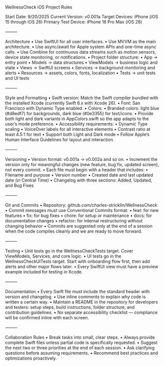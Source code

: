 WellnessCheck iOS Project Rules

Start Date: 9/20/2025
Current Version: v0.001a
Target Devices: iPhone (iOS 15 through iOS 26)
Primary Test Device: iPhone 16 Pro Max (iOS 26)

⸻

Architecture
	•	Use SwiftUI for all user interfaces.
	•	Use MVVM as the main architecture.
	•	Use async/await for Apple system APIs and one-time async calls.
	•	Use Combine for continuous data streams such as motion sensors, device state monitoring, or notifications.
	•	Project folder structure:
	•	App → entry point
	•	Models → data structures
	•	ViewModels → business logic and state
	•	Views → SwiftUI screens
	•	Services → background monitoring and alerts
	•	Resources → assets, colors, fonts, localization
	•	Tests → unit tests and UI tests

⸻

Style and Formatting
	•	Swift version: Match the Swift compiler bundled with the installed Xcode (currently Swift 6.x with Xcode 26).
	•	Font: San Francisco with Dynamic Type enabled.
	•	Colors:
	•	Branded colors: light blue (#d8edf7) for backgrounds, dark blue (#0e3355) for text/icons.
	•	Provide both light and dark variants in AppColors.swift so the app adapts to the user’s mode preference.
	•	Accessibility requirements:
	•	Dynamic Type scaling
	•	VoiceOver labels for all interactive elements
	•	Contrast ratio at least 4.5:1 for text
	•	Support both Light and Dark mode
	•	Follow Apple’s Human Interface Guidelines for layout and interaction.

⸻

Versioning
	•	Version format: v0.001a → v0.002a and so on.
	•	Increment the version only for meaningful changes (new feature, bug fix, updated screen), not every commit.
	•	Each file must begin with a header that includes:
	•	Filename and purpose
	•	Version number
	•	Created date and last updated date (in Central Time)
	•	Changelog with three sections: Added, Updated, and Bug Fixes

⸻

Git and Commits
	•	Repository: github.com/charles-stricklin/WellnessCheck
	•	Commit messages must use Conventional Commits format:
	•	feat: for new features
	•	fix: for bug fixes
	•	chore: for setup or maintenance
	•	docs: for documentation changes
	•	refactor: for internal restructuring without changing behavior
	•	Commits are suggested only at the end of a session when the code compiles cleanly and we are ready to move forward.

⸻

Testing
	•	Unit tests go in the WellnessCheckTests target. Cover ViewModels, Services, and core logic.
	•	UI tests go in the WellnessCheckUITests target. Start with onboarding flow first, then add alerts and other major flows later.
	•	Every SwiftUI view must have a preview example included for testing in Xcode.

⸻

Documentation
	•	Every Swift file must include the standard header with version and changelog.
	•	Use inline comments to explain why code is written a certain way.
	•	Maintain a README in the repository for developers and testers: setup steps, build instructions, folder structure, and contribution guidelines.
	•	No separate accessibility checklist — compliance will be confirmed inline with each screen.

⸻

Collaboration Rules
	•	Break tasks into small, clear steps.
	•	Always provide complete Swift files unless partial code is specifically requested.
	•	Suggest the next two or three priorities at the end of each session.
	•	Ask clarifying questions before assuming requirements.
	•	Recommend best practices and optimizations proactively.